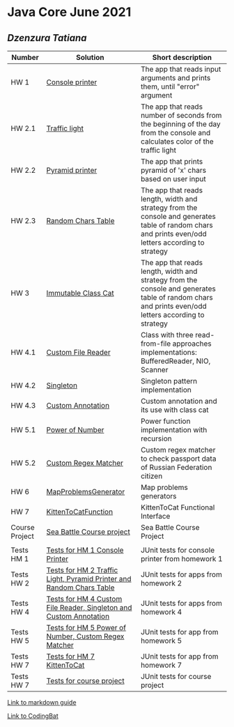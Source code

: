 # Java Core June 2021

## *Dzenzura Tatiana*

| Number | Solution  | Short description
| --- | --- | --- |
| HW 1 | [Console printer](https://github.com/NikolaevArtem/Java_Core_June_2021/tree/feature/TatianaDzenzura/src/main/java/homework_1) | The app that reads input arguments and prints them, until "error" argument |
| HW 2.1 | [Traffic light](https://github.com/NikolaevArtem/Java_Core_June_2021/tree/feature/TatianaDzenzura/src/main/java/homework_2/traffic_light) | The app that reads number of seconds from the beginning of the day from the console and calculates color of the traffic light |
| HW 2.2 | [Pyramid printer](https://github.com/NikolaevArtem/Java_Core_June_2021/tree/feature/TatianaDzenzura/src/main/java/homework_2/pyramid_printer) | The app that prints pyramid of 'x' chars based on user input |
| HW 2.3 | [Random Chars Table](https://github.com/NikolaevArtem/Java_Core_June_2021/tree/feature/TatianaDzenzura/src/main/java/homework_2/random_chars_table) | The app that reads length, width and strategy from the console and generates table of random chars and prints even/odd letters according to strategy |
| HW 3 | [Immutable Class Cat](https://github.com/NikolaevArtem/Java_Core_June_2021/tree/feature/TatianaDzenzura/src/main/java/homework_3) | The app that reads length, width and strategy from the console and generates table of random chars and prints even/odd letters according to strategy |
| HW 4.1 | [Custom File Reader](https://github.com/NikolaevArtem/Java_Core_June_2021/tree/feature/TatianaDzenzura/src/main/java/homework_4/custom_file_reader) | Class with three read-from-file approaches implementations: BufferedReader, NIO, Scanner |
| HW 4.2 | [Singleton](https://github.com/NikolaevArtem/Java_Core_June_2021/tree/feature/TatianaDzenzura/src/main/java/homework_4/singleton) | Singleton pattern implementation |
| HW 4.3 | [Custom Annotation](https://github.com/NikolaevArtem/Java_Core_June_2021/tree/feature/TatianaDzenzura/src/main/java/homework_4/custom_annotation) | Custom annotation and its use with class cat |
| HW 5.1 | [Power of Number](https://github.com/NikolaevArtem/Java_Core_June_2021/tree/feature/TatianaDzenzura/src/main/java/homework_5/power_of_number) | Power function implementation with recursion |
| HW 5.2 | [Custom Regex Matcher](https://github.com/NikolaevArtem/Java_Core_June_2021/tree/feature/TatianaDzenzura/src/main/java/homework_5/custom_regex_matcher) | Custom regex matcher to check passport data of Russian Federation citizen |
| HW 6 | [MapProblemsGenerator](https://github.com/NikolaevArtem/Java_Core_June_2021/tree/feature/TatianaDzenzura/src/main/java/homework_6) | Map problems generators |
| HW 7 | [KittenToCatFunction](https://github.com/NikolaevArtem/Java_Core_June_2021/tree/feature/TatianaDzenzura/src/main/java/homework_7) | KittenToCat Functional Interface |
| Course Project | [Sea Battle Course project](https://github.com/NikolaevArtem/Java_Core_June_2021/tree/feature/TatianaDzenzura/src/main/java/course_project) | Sea Battle Course Project |
| |  | |
| Tests HM 1 | [Tests for HM 1 Console Printer](https://github.com/NikolaevArtem/Java_Core_June_2021/tree/feature/TatianaDzenzura/src/test/java/homework_1) | JUnit tests for console printer from homework 1 |
| Tests HW 2 | [Tests for HM 2 Traffic Light, Pyramid Printer and Random Chars Table](https://github.com/NikolaevArtem/Java_Core_June_2021/tree/feature/TatianaDzenzura/src/test/java/homework_2) | JUnit tests for apps from homework 2 |
| Tests HW 4 | [Tests for HM 4 Custom File Reader, Singleton and Custom Annotation](https://github.com/NikolaevArtem/Java_Core_June_2021/tree/feature/TatianaDzenzura/src/test/java/homework_4) | JUnit tests for apps from homework 4 |
| Tests HW 5 | [Tests for HM 5 Power of Number, Custom Regex Matcher](https://github.com/NikolaevArtem/Java_Core_June_2021/tree/feature/TatianaDzenzura/src/test/java/homework_5) | JUnit tests for app from homework 5 |
| Tests HW 7 | [Tests for HM 7 KittenToCat](https://github.com/NikolaevArtem/Java_Core_June_2021/tree/feature/TatianaDzenzura/src/test/java/homework_7) | JUnit tests for app from homework 7 |
| Tests HW 7 | [Tests for course project](https://github.com/NikolaevArtem/Java_Core_June_2021/tree/feature/TatianaDzenzura/src/test/java/course_project) | JUnit tests for course project |

[Link to markdown guide](https://github.com/adam-p/markdown-here/wiki/Markdown-Cheatsheet)

[Link to CodingBat](https://codingbat.com/done?user=tatiana22d@gmail.com&tag=53255552)